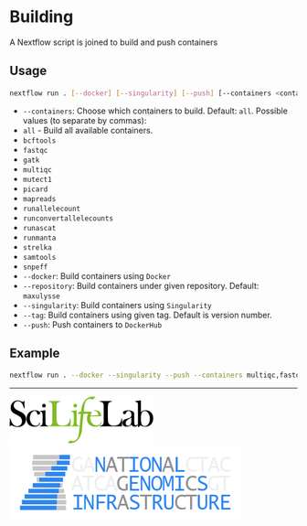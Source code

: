 # Building

A Nextflow script is joined to build and push containers

## Usage

```bash
nextflow run . [--docker] [--singularity] [--push] [--containers <container1[,container2..]>] [--repository <repository>] [--tag tag]
```

- `--containers`: Choose which containers to build. Default: `all`. Possible values (to separate by commas):
 - `all` -  Build all available containers.
 - `bcftools`
 - `fastqc`
 - `gatk`
 - `multiqc`
 - `mutect1`
 - `picard`
 - `mapreads`
 - `runallelecount`
 - `runconvertallelecounts`
 - `runascat`
 - `runmanta`
 - `strelka`
 - `samtools`
 - `snpeff`
- `--docker`: Build containers using `Docker`
- `--repository`: Build containers under given repository. Default: `maxulysse`
- `--singularity`: Build containers using `Singularity`
- `--tag`: Build containers using given tag. Default is version number.
- `--push`: Push containers to `DockerHub`

## Example

```bash
nextflow run . --docker --singularity --push --containers multiqc,fastqc
```

---
[![](images/SciLifeLab_logo.png "SciLifeLab")][scilifelab-link] [![](images/NGI-final-small.png "NGI")][ngi-link]

[ngi-link]: https://ngisweden.scilifelab.se/
[scilifelab-link]: http://www.scilifelab.se/
